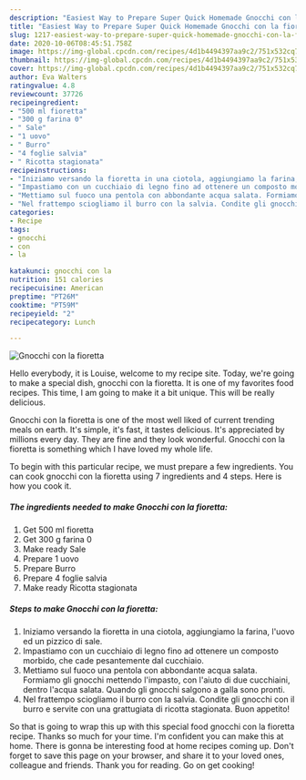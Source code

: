 ```yaml
---
description: "Easiest Way to Prepare Super Quick Homemade Gnocchi con la fioretta"
title: "Easiest Way to Prepare Super Quick Homemade Gnocchi con la fioretta"
slug: 1217-easiest-way-to-prepare-super-quick-homemade-gnocchi-con-la-fioretta
date: 2020-10-06T08:45:51.758Z
image: https://img-global.cpcdn.com/recipes/4d1b4494397aa9c2/751x532cq70/gnocchi-con-la-fioretta-recipe-main-photo.jpg
thumbnail: https://img-global.cpcdn.com/recipes/4d1b4494397aa9c2/751x532cq70/gnocchi-con-la-fioretta-recipe-main-photo.jpg
cover: https://img-global.cpcdn.com/recipes/4d1b4494397aa9c2/751x532cq70/gnocchi-con-la-fioretta-recipe-main-photo.jpg
author: Eva Walters
ratingvalue: 4.8
reviewcount: 37726
recipeingredient:
- "500 ml fioretta"
- "300 g farina 0"
- " Sale"
- "1 uovo"
- " Burro"
- "4 foglie salvia"
- " Ricotta stagionata"
recipeinstructions:
- "Iniziamo versando la fioretta in una ciotola, aggiungiamo la farina, l&#39;uovo ed un pizzico di sale."
- "Impastiamo con un cucchiaio di legno fino ad ottenere un composto morbido, che cade pesantemente dal cucchiaio."
- "Mettiamo sul fuoco una pentola con abbondante acqua salata. Formiamo gli gnocchi mettendo l&#39;impasto, con l&#39;aiuto di due cucchiaini, dentro l&#39;acqua salata. Quando gli gnocchi salgono a galla sono pronti."
- "Nel frattempo sciogliamo il burro con la salvia. Condite gli gnocchi con il burro e servite con una grattugiata di ricotta stagionata. Buon appetito!"
categories:
- Recipe
tags:
- gnocchi
- con
- la

katakunci: gnocchi con la 
nutrition: 151 calories
recipecuisine: American
preptime: "PT26M"
cooktime: "PT59M"
recipeyield: "2"
recipecategory: Lunch

---
```



![Gnocchi con la fioretta](https://img-global.cpcdn.com/recipes/4d1b4494397aa9c2/751x532cq70/gnocchi-con-la-fioretta-recipe-main-photo.jpg)

Hello everybody, it is Louise, welcome to my recipe site. Today, we're going to make a special dish, gnocchi con la fioretta. It is one of my favorites food recipes. This time, I am going to make it a bit unique. This will be really delicious.

Gnocchi con la fioretta is one of the most well liked of current trending meals on earth. It's simple, it's fast, it tastes delicious. It's appreciated by millions every day. They are fine and they look wonderful. Gnocchi con la fioretta is something which I have loved my whole life.




To begin with this particular recipe, we must prepare a few ingredients. You can cook gnocchi con la fioretta using 7 ingredients and 4 steps. Here is how you cook it.

<!--inarticleads1-->

##### The ingredients needed to make Gnocchi con la fioretta:

1. Get 500 ml fioretta
1. Get 300 g farina 0
1. Make ready  Sale
1. Prepare 1 uovo
1. Prepare  Burro
1. Prepare 4 foglie salvia
1. Make ready  Ricotta stagionata




<!--inarticleads2-->

##### Steps to make Gnocchi con la fioretta:

1. Iniziamo versando la fioretta in una ciotola, aggiungiamo la farina, l&#39;uovo ed un pizzico di sale.
1. Impastiamo con un cucchiaio di legno fino ad ottenere un composto morbido, che cade pesantemente dal cucchiaio.
1. Mettiamo sul fuoco una pentola con abbondante acqua salata. Formiamo gli gnocchi mettendo l&#39;impasto, con l&#39;aiuto di due cucchiaini, dentro l&#39;acqua salata. Quando gli gnocchi salgono a galla sono pronti.
1. Nel frattempo sciogliamo il burro con la salvia. Condite gli gnocchi con il burro e servite con una grattugiata di ricotta stagionata. Buon appetito!




So that is going to wrap this up with this special food gnocchi con la fioretta recipe. Thanks so much for your time. I'm confident you can make this at home. There is gonna be interesting food at home recipes coming up. Don't forget to save this page on your browser, and share it to your loved ones, colleague and friends. Thank you for reading. Go on get cooking!
